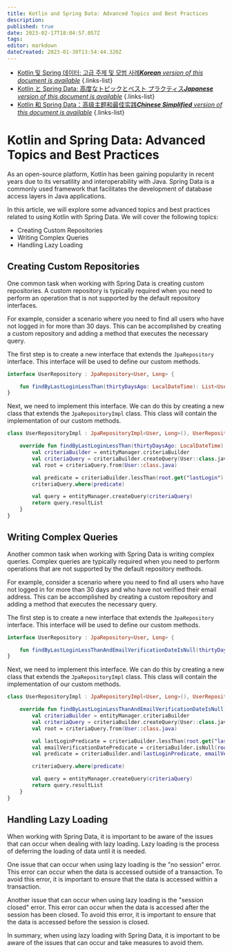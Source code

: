 ```yaml
---
title: Kotlin and Spring Data: Advanced Topics and Best Practices
description: 
published: true
date: 2023-02-17T18:04:57.057Z
tags: 
editor: markdown
dateCreated: 2023-01-30T13:54:44.320Z
---
```


- [Kotlin 및 Spring 데이터: 고급 주제 및 모범 사례***Korean** version of this document is available*](/ko/Knowledge-base/Kotlin/kotlin-and-spring-data-advanced-topics-and-best-practices)
{.links-list}
- [Kotlin と Spring Data: 高度なトピックとベスト プラクティス***Japanese** version of this document is available*](/ja/Knowledge-base/Kotlin/kotlin-and-spring-data-advanced-topics-and-best-practices)
{.links-list}
- [Kotlin 和 Spring Data：高级主题和最佳实践***Chinese Simplified** version of this document is available*](/zh/Knowledge-base/Kotlin/kotlin-and-spring-data-advanced-topics-and-best-practices)
{.links-list}


# Kotlin and Spring Data: Advanced Topics and Best Practices

As an open-source platform, Kotlin has been gaining popularity in recent years due to its versatility and interoperability with Java. Spring Data is a commonly used framework that facilitates the development of database access layers in Java applications.

In this article, we will explore some advanced topics and best practices related to using Kotlin with Spring Data. We will cover the following topics:

- Creating Custom Repositories
- Writing Complex Queries
- Handling Lazy Loading

## Creating Custom Repositories

One common task when working with Spring Data is creating custom repositories. A custom repository is typically required when you need to perform an operation that is not supported by the default repository interfaces.

For example, consider a scenario where you need to find all users who have not logged in for more than 30 days. This can be accomplished by creating a custom repository and adding a method that executes the necessary query.

The first step is to create a new interface that extends the `JpaRepository` interface. This interface will be used to define our custom methods.

```kotlin
interface UserRepository : JpaRepository<User, Long> {

    fun findByLastLoginLessThan(thirtyDaysAgo: LocalDateTime): List<User>
}
```

Next, we need to implement this interface. We can do this by creating a new class that extends the `JpaRepositoryImpl` class. This class will contain the implementation of our custom methods.

```kotlin
class UserRepositoryImpl : JpaRepositoryImpl<User, Long>(), UserRepository {

    override fun findByLastLoginLessThan(thirtyDaysAgo: LocalDateTime): List<User> {
        val criteriaBuilder = entityManager.criteriaBuilder
        val criteriaQuery = criteriaBuilder.createQuery(User::class.java)
        val root = criteriaQuery.from(User::class.java)

        val predicate = criteriaBuilder.lessThan(root.get("lastLogin"), thirtyDaysAgo)
        criteriaQuery.where(predicate)

        val query = entityManager.createQuery(criteriaQuery)
        return query.resultList
    }
}
```

## Writing Complex Queries

Another common task when working with Spring Data is writing complex queries. Complex queries are typically required when you need to perform operations that are not supported by the default repository methods.

For example, consider a scenario where you need to find all users who have not logged in for more than 30 days and who have not verified their email address. This can be accomplished by creating a custom repository and adding a method that executes the necessary query.

The first step is to create a new interface that extends the `JpaRepository` interface. This interface will be used to define our custom methods.

```kotlin
interface UserRepository : JpaRepository<User, Long> {

    fun findByLastLoginLessThanAndEmailVerificationDateIsNull(thirtyDaysAgo: LocalDateTime): List<User>
}
```

Next, we need to implement this interface. We can do this by creating a new class that extends the `JpaRepositoryImpl` class. This class will contain the implementation of our custom methods.

```kotlin
class UserRepositoryImpl : JpaRepositoryImpl<User, Long>(), UserRepository {

    override fun findByLastLoginLessThanAndEmailVerificationDateIsNull(thirtyDaysAgo: LocalDateTime): List<User> {
        val criteriaBuilder = entityManager.criteriaBuilder
        val criteriaQuery = criteriaBuilder.createQuery(User::class.java)
        val root = criteriaQuery.from(User::class.java)

        val lastLoginPredicate = criteriaBuilder.lessThan(root.get("lastLogin"), thirtyDaysAgo)
        val emailVerificationDatePredicate = criteriaBuilder.isNull(root.get("emailVerificationDate"))
        val predicate = criteriaBuilder.and(lastLoginPredicate, emailVerificationDatePredicate)

        criteriaQuery.where(predicate)

        val query = entityManager.createQuery(criteriaQuery)
        return query.resultList
    }
}
```

## Handling Lazy Loading

When working with Spring Data, it is important to be aware of the issues that can occur when dealing with lazy loading. Lazy loading is the process of deferring the loading of data until it is needed.

One issue that can occur when using lazy loading is the "no session" error. This error can occur when the data is accessed outside of a transaction. To avoid this error, it is important to ensure that the data is accessed within a transaction.

Another issue that can occur when using lazy loading is the "session closed" error. This error can occur when the data is accessed after the session has been closed. To avoid this error, it is important to ensure that the data is accessed before the session is closed.

In summary, when using lazy loading with Spring Data, it is important to be aware of the issues that can occur and take measures to avoid them.